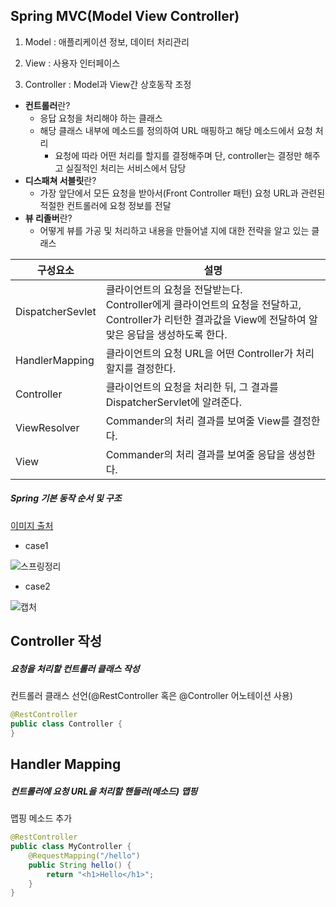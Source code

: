 ## Spring MVC(Model View Controller)



1. Model : 애플리케이션 정보, 데이터 처리관리

2. View : 사용자 인터페이스

3. Controller : Model과 View간 상호동작 조정

   

* **컨트롤러**란?
  * 응답 요청을 처리해야 하는 클래스
  * 해당 클래스 내부에 메소드를 정의하여 URL 매핑하고 해당 메소드에서 요청 처리
    * 요청에 따라 어떤 처리를 할지를 결정해주며 단, controller는 결정만 해주고 실질적인 처리는 서비스에서 담당
 * **디스패쳐 서블릿**란?
    * 가장 앞단에서 모든 요청을 받아서(Front Controller 패턴) 요청 URL과 관련된 적절한 컨트롤러에 요청 정보를 전달
* **뷰 리졸버**란?
    * 어떻게 뷰를 가공 및 처리하고 내용을 만들어낼 지에 대한 전략을 알고 있는 클래스

| 구성요소         | 설명                                                         |
| ---------------- | ------------------------------------------------------------ |
| DispatcherSevlet | 클라이언트의 요청을 전달받는다.<br />Controller에게 클라이언트의 요청을 전달하고, Controller가 리턴한 결과값을 View에 전달하여 알맞은 응답을 생성하도록 한다. |
| HandlerMapping   | 클라이언트의 요청 URL을 어떤 Controller가 처리할지를 결정한다. |
| Controller       | 클라이언트의 요청을 처리한 뒤, 그 결과를 DispatcherServlet에 알려준다. |
| ViewResolver     | Commander의 처리 결과를 보여줄 View를 결정한다.              |
| View             | Commander의 처리 결과를 보여줄 응답을 생성한다.              |

##### Spring 기본 동작 순서 및 구조

[이미지 출처](http://server-engineer.tistory.com/253)

* case1

![스프링정리](https://user-images.githubusercontent.com/66635648/84276107-e8df7e00-ab6c-11ea-8ee7-2804bd079580.png)



* case2

![캡처](https://user-images.githubusercontent.com/66635648/84276245-13c9d200-ab6d-11ea-8529-811ceb5e234b.PNG)

## Controller 작성

##### 요청을 처리할 컨트롤러 클래스 작성

컨트롤러 클래스 선언(@RestController 혹은 @Controller 어노테이션 사용)

```java
@RestController 
public class Controller { 
}
```



## Handler Mapping

##### 컨트롤러에 요청 URL을 처리할 핸들러(메소드) 맵핑

맵핑 메소드 추가

```java
@RestController 
public class MyController {
	@RequestMapping("/hello")   
    public String hello() {        
    	return "<h1>Hello</h1>";   
    } 
}
```

